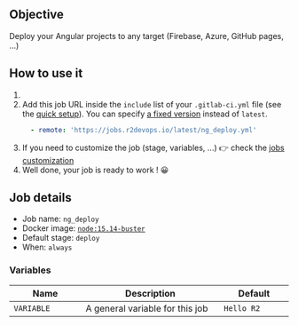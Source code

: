 ## Objective

Deploy your Angular projects to any target (Firebase, Azure, GitHub pages, ...)

## How to use it

1. <Your steps>
1. Add this job URL inside the `include` list of your `.gitlab-ci.yml` file (see the [quick setup](/use-the-hub/#quick-setup)). You can specify [a fixed version](#changelog) instead of `latest`.
    ```yaml
      - remote: 'https://jobs.r2devops.io/latest/ng_deploy.yml'
    ```
1. If you need to customize the job (stage, variables, ...) 👉 check the [jobs
   customization](/use-the-hub/#jobs-customization)
1. Well done, your job is ready to work ! 😀

## Job details

* Job name: `ng_deploy`
* Docker image:
[`node:15.14-buster`](https://hub.docker.com/r/_/node)
* Default stage: `deploy`
* When: `always`

### Variables

| Name | Description | Default |
| ---- | ----------- | ------- |
| `VARIABLE` <img width=100/> | A general variable for this job <img width=175/>| `Hello R2` <img width=100/>|

